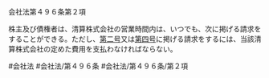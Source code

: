 会社法第４９６条第２項

株主及び債権者は、清算株式会社の営業時間内は、いつでも、次に掲げる請求をすることができる。ただし、[第二号](会社法＿＿＿＿第４９６条第２項第２号)又は[第四号](会社法＿＿＿＿第４９６条第２項第４号)に掲げる請求をするには、当該清算株式会社の定めた費用を支払わなければならない。

#会社法
#会社法/第４９６条
#会社法/第４９６条/第２項
